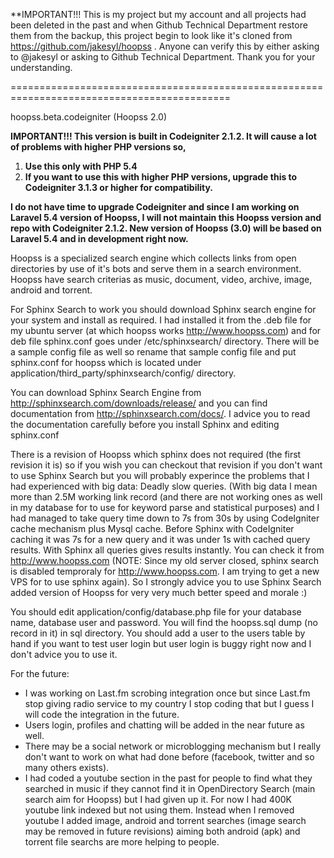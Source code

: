 **IMPORTANT!!!
This is my project but my account and all projects had been deleted in the past and when Github Technical Department restore them from the backup, this project begin to look like it's cloned from https://github.com/jakesyl/hoopss . Anyone can verify this by either asking to @jakesyl or asking to Github Technical Department.
Thank you for your understanding.

============================================================================================

hoopss.beta.codeigniter (Hoopss 2.0)

**IMPORTANT!!!
This version is built in Codeigniter 2.1.2. It will cause a lot of problems with higher PHP versions so,**

1. **Use this only with PHP 5.4**
2. **If you want to use this with higher PHP versions, upgrade this to Codeigniter 3.1.3 or higher for compatibility.**

**I do not have time to upgrade Codeigniter and since I am working on Laravel 5.4 version of Hoopss, I will not maintain this Hoopss version and repo with Codeigniter 2.1.2. New version of Hoopss (3.0) will be based on Laravel 5.4 and in development right now.**


Hoopss is a specialized search engine which collects links from open directories by use of it's bots and serve them in a search environment. Hoopss have search criterias as music, document, video, archive, image, android and torrent.

For Sphinx Search to work you should download Sphinx search engine for your system and install as required. I had installed it from the .deb file for my ubuntu server (at which hoopss works http://www.hoopss.com) and for deb file sphinx.conf goes under /etc/sphinxsearch/ directory. There will be a sample config file as well so rename that sample config file and put sphinx.conf for hoopss which is located under application/third_party/sphinxsearch/config/ directory.

You can download Sphinx Search Engine from http://sphinxsearch.com/downloads/release/ and you can find documentation from http://sphinxsearch.com/docs/.
I advice you to read the documentation carefully before you install Sphinx and editing sphinx.conf

There is a revision of Hoopss which sphinx does not required (the first revision it is) so if you wish you can checkout that revision if you don't want to use Sphinx Search but you will probably experince the problems that I had experienced with big data: Deadly slow queries. (With big data I mean more than 2.5M working link record (and there are not working ones as well in my database for to use for keyword parse and statistical purposes) and I had managed to take query time down to 7s from 30s by using CodeIgniter cache mechanism plus Mysql cache. Before Sphinx with CodeIgniter caching it was 7s for a new query and it was under 1s with cached query results. With Sphinx all queries gives results instantly. You can check it from http://www.hoopss.com (NOTE: Since my old server closed, sphinx search is disabled temproraly for http://www.hoopss.com. I am trying to get a new VPS for to use sphinx again).
So I strongly advice you to use Sphinx Search added version of Hoopss for very very much better speed and morale :)

You should edit application/config/database.php file for your database name, database user and password. You will find the hoopss.sql dump (no record in it) in sql directory. You should add a user to the users table by hand if you want to test user login but user login is buggy right now and I don't advice you to use it.

For the future:
- I was working on Last.fm scrobing integration once but since Last.fm stop giving radio service to my country I stop coding that but I guess I will code the integration in the future.
- Users login, profiles and chatting will be added in the near future as well.
- There may be a social network or microblogging mechanism but I really don't want to work on what had done before (facebook, twitter and so many others exists).
- I had coded a youtube section in the past for people to find what they searched in music if they cannot find it in OpenDirectory Search (main search aim for Hoopss) but I had given up it. For now I had 400K youtube link indexed but not using them. Instead when I removed youtube I added image, android and torrent searches (image search may be removed in future revisions) aiming both android (apk) and torrent file searchs are more helping to people.

